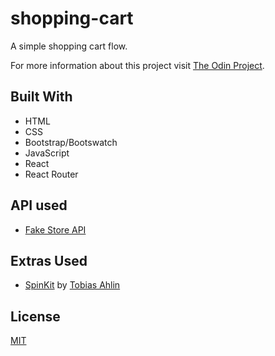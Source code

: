 # shopping-cart

A simple shopping cart flow.

For more information about this project visit [The Odin Project](https://www.theodinproject.com/lessons/shopping-cart).

## Built With

- HTML
- CSS
- Bootstrap/Bootswatch
- JavaScript
- React
- React Router

## API used

- [Fake Store API](https://fakestoreapi.com)

## Extras Used

- [SpinKit](https://tobiasahlin.com/spinkit/) by [Tobias Ahlin](https://twitter.com/tobiasahlin)

## License

[MIT](https://github.com/MERatio/shopping-cart/blob/master/LICENSE)
